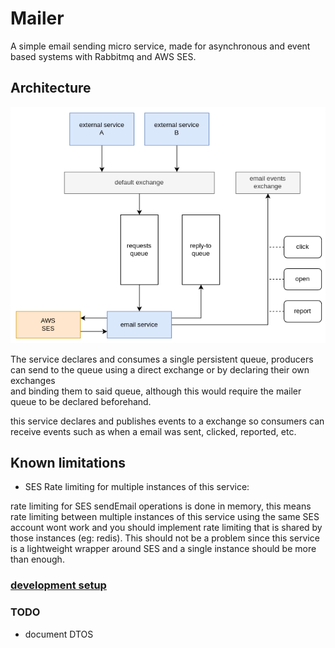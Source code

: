 # Mailer

A simple email sending micro service, made for asynchronous and event based systems with Rabbitmq and AWS SES.

## Architecture

![diagram](./docs/imgs/diagram.png "diagram")

The service declares and consumes a single persistent queue, producers can send to the queue using a direct exchange or by declaring their own exchanges  
and binding them to said queue, although this would require the mailer queue to be declared beforehand.

this service declares and publishes events to a exchange so consumers can receive events such as when a email was sent, clicked, reported, etc.

## Known limitations

- SES Rate limiting for multiple instances of this service:

rate limiting for SES sendEmail operations is done in memory, this means rate limiting between multiple instances
of this service using the same SES account wont work and you should implement rate limiting that is shared by those
instances (eg: redis). This should not be a problem since this service is a lightweight wrapper around SES and a 
single instance should be more than enough.

### [development setup](./docs/dev_setup.md)

### TODO
- document DTOS
